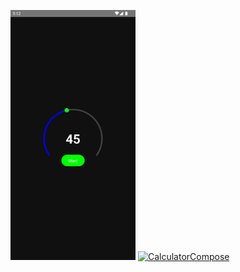 
<a href="https://github.com/pekeramazan/TimerCompose"><img src="https://github.com/pekeramazan/pekeramazan/blob/main/images/timer.png" alt="TimerCompose" width="200" height="400"/></a>
<a href="https://github.com/pekeramazan/CalculatorCompose"><img src="https://github.com/pekeramazan/pekeramazan/blob/main/images/calculator.pnge" alt="CalculatorCompose"  width="200" height="400" /></a>
